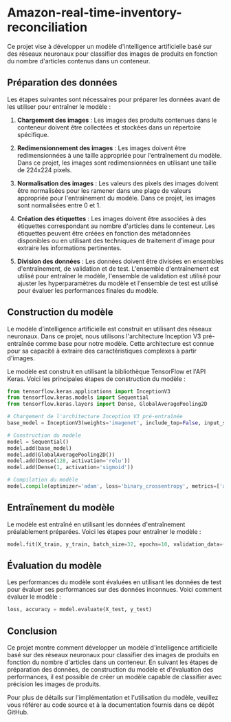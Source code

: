 # Amazon-real-time-inventory-reconciliation


Ce projet vise à développer un modèle d'intelligence artificielle basé sur des réseaux neuronaux pour classifier des images de produits en fonction du nombre d'articles contenus dans un conteneur.

## Préparation des données

Les étapes suivantes sont nécessaires pour préparer les données avant de les utiliser pour entraîner le modèle :

1. **Chargement des images** : Les images des produits contenues dans le conteneur doivent être collectées et stockées dans un répertoire spécifique.

2. **Redimensionnement des images** : Les images doivent être redimensionnées à une taille appropriée pour l'entraînement du modèle. Dans ce projet, les images sont redimensionnées en utilisant une taille de 224x224 pixels.

3. **Normalisation des images** : Les valeurs des pixels des images doivent être normalisées pour les ramener dans une plage de valeurs appropriée pour l'entraînement du modèle. Dans ce projet, les images sont normalisées entre 0 et 1.

4. **Création des étiquettes** : Les images doivent être associées à des étiquettes correspondant au nombre d'articles dans le conteneur. Les étiquettes peuvent être créées en fonction des métadonnées disponibles ou en utilisant des techniques de traitement d'image pour extraire les informations pertinentes.

5. **Division des données** : Les données doivent être divisées en ensembles d'entraînement, de validation et de test. L'ensemble d'entraînement est utilisé pour entraîner le modèle, l'ensemble de validation est utilisé pour ajuster les hyperparamètres du modèle et l'ensemble de test est utilisé pour évaluer les performances finales du modèle.

## Construction du modèle

Le modèle d'intelligence artificielle est construit en utilisant des réseaux neuronaux. Dans ce projet, nous utilisons l'architecture Inception V3 pré-entraînée comme base pour notre modèle. Cette architecture est connue pour sa capacité à extraire des caractéristiques complexes à partir d'images.

Le modèle est construit en utilisant la bibliothèque TensorFlow et l'API Keras. Voici les principales étapes de construction du modèle :

```python
from tensorflow.keras.applications import InceptionV3
from tensorflow.keras.models import Sequential
from tensorflow.keras.layers import Dense, GlobalAveragePooling2D

# Chargement de l'architecture Inception V3 pré-entraînée
base_model = InceptionV3(weights='imagenet', include_top=False, input_shape=(224, 224, 3))

# Construction du modèle
model = Sequential()
model.add(base_model)
model.add(GlobalAveragePooling2D())
model.add(Dense(128, activation='relu'))
model.add(Dense(1, activation='sigmoid'))

# Compilation du modèle
model.compile(optimizer='adam', loss='binary_crossentropy', metrics=['accuracy'])
```

## Entraînement du modèle

Le modèle est entraîné en utilisant les données d'entraînement préalablement préparées. Voici les étapes pour entraîner le modèle :

```python
model.fit(X_train, y_train, batch_size=32, epochs=10, validation_data=(X_val, y_val))
```

## Évaluation du modèle

Les performances du modèle sont évaluées en utilisant les données de test pour évaluer ses performances sur des données inconnues. Voici comment évaluer le modèle :

```python
loss, accuracy = model.evaluate(X_test, y_test)
```

## Conclusion

Ce projet montre comment développer un modèle d'intelligence artificielle basé sur des réseaux neuronaux pour classifier des images de produits en fonction du nombre d'articles dans un conteneur. En suivant les étapes de préparation des données, de construction du modèle et d'évaluation des performances, il est possible de créer un modèle capable de classifier avec précision les images de produits.

Pour plus de détails sur l'implémentation et l'utilisation du modèle, veuillez vous référer au code source et à la documentation fournis dans ce dépôt GitHub.


